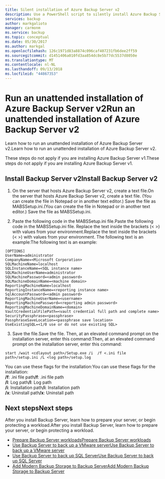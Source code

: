 ```yaml
---
title: Silent installation of Azure Backup Server v2
description: Use a PowerShell script to silently install Azure Backup Server v2. This kind of installation is also called an unattended installation.
services: backup
author: markgalioto
manager: carmonm
ms.service: backup
ms.topic: conceptual
ms.date: 05/30/2017
ms.author: markgal
ms.openlocfilehash: 126c1971d83a8874c096caf407231fb6dee2ff59
ms.sourcegitcommit: d1451406a010fd3aa854dc8e5b77dc5537d8050e
ms.translationtype: MT
ms.contentlocale: nl-NL
ms.lasthandoff: 09/13/2018
ms.locfileid: "44867353"
---
```

# <a name="run-an-unattended-installation-of-azure-backup-server-v2"></a><span data-ttu-id="62c43-104">Run an unattended installation of Azure Backup Server v2</span><span class="sxs-lookup"><span data-stu-id="62c43-104">Run an unattended installation of Azure Backup Server v2</span></span>

<span data-ttu-id="62c43-105">Learn how to run an unattended installation of Azure Backup Server v2.</span><span class="sxs-lookup"><span data-stu-id="62c43-105">Learn how to run an unattended installation of Azure Backup Server v2.</span></span> 

<span data-ttu-id="62c43-106">These steps do not apply if you are installing Azure Backup Server v1.</span><span class="sxs-lookup"><span data-stu-id="62c43-106">These steps do not apply if you are installing Azure Backup Server v1.</span></span>

## <a name="install-backup-server-v2"></a><span data-ttu-id="62c43-107">Install Backup Server v2</span><span class="sxs-lookup"><span data-stu-id="62c43-107">Install Backup Server v2</span></span>

1. <span data-ttu-id="62c43-108">On the server that hosts Azure Backup Server v2, create a text file.</span><span class="sxs-lookup"><span data-stu-id="62c43-108">On the server that hosts Azure Backup Server v2, create a text file.</span></span> <span data-ttu-id="62c43-109">(You can create the file in Notepad or in another text editor.) Save the file as MABSSetup.ini.</span><span class="sxs-lookup"><span data-stu-id="62c43-109">(You can create the file in Notepad or in another text editor.) Save the file as MABSSetup.ini.</span></span> 

2. <span data-ttu-id="62c43-110">Paste the following code in the MABSSetup.ini file.</span><span class="sxs-lookup"><span data-stu-id="62c43-110">Paste the following code in the MABSSetup.ini file.</span></span> <span data-ttu-id="62c43-111">Replace the text inside the brackets (\< \>) with values from your environment.</span><span class="sxs-lookup"><span data-stu-id="62c43-111">Replace the text inside the brackets (\< \>) with values from your environment.</span></span> <span data-ttu-id="62c43-112">The following text is an example:</span><span class="sxs-lookup"><span data-stu-id="62c43-112">The following text is an example:</span></span>

  ```
  [OPTIONS]
  UserName=administrator
  CompanyName=<Microsoft Corporation>
  SQLMachineName=localhost
  SQLInstanceName=<SQL instance name>
  SQLMachineUserName=administrator
  SQLMachinePassword=<admin password>
  SQLMachineDomainName=<machine domain>
  ReportingMachineName=localhost
  ReportingInstanceName=<reporting instance name>
  SqlAccountPassword=<admin password>
  ReportingMachineUserName=<username>
  ReportingMachinePassword=<reporting admin password>
  ReportingMachineDomainName=<domain>
  VaultCredentialFilePath=<vault credential full path and complete name>
  SecurityPassphrase=<passphrase>
  PassphraseSaveLocation=<passphrase save location>
  UseExistingSQL=<1/0 use or do not use existing SQL>
  ```

3. <span data-ttu-id="62c43-113">Save the file.</span><span class="sxs-lookup"><span data-stu-id="62c43-113">Save the file.</span></span> <span data-ttu-id="62c43-114">Then, at an elevated command prompt on the installation server, enter this command:</span><span class="sxs-lookup"><span data-stu-id="62c43-114">Then, at an elevated command prompt on the installation server, enter this command:</span></span>

  ```
  start /wait <cdlayout path>/Setup.exe /i  /f <.ini file path>/setup.ini /L <log path>/setup.log
  ```

<span data-ttu-id="62c43-115">You can use these flags for the installation:</span><span class="sxs-lookup"><span data-stu-id="62c43-115">You can use these flags for the installation:</span></span></br>
<span data-ttu-id="62c43-116">**/f**: .ini file path</span><span class="sxs-lookup"><span data-stu-id="62c43-116">**/f**: .ini file path</span></span></br>
<span data-ttu-id="62c43-117">**/l**: Log path</span><span class="sxs-lookup"><span data-stu-id="62c43-117">**/l**: Log path</span></span></br>
<span data-ttu-id="62c43-118">**/i**: Installation path</span><span class="sxs-lookup"><span data-stu-id="62c43-118">**/i**: Installation path</span></span></br>
<span data-ttu-id="62c43-119">**/x**: Uninstall path</span><span class="sxs-lookup"><span data-stu-id="62c43-119">**/x**: Uninstall path</span></span></br>

## <a name="next-steps"></a><span data-ttu-id="62c43-120">Next steps</span><span class="sxs-lookup"><span data-stu-id="62c43-120">Next steps</span></span>
<span data-ttu-id="62c43-121">After you install Backup Server, learn how to prepare your server, or begin protecting a workload.</span><span class="sxs-lookup"><span data-stu-id="62c43-121">After you install Backup Server, learn how to prepare your server, or begin protecting a workload.</span></span>

- [<span data-ttu-id="62c43-122">Prepare Backup Server workloads</span><span class="sxs-lookup"><span data-stu-id="62c43-122">Prepare Backup Server workloads</span></span>](backup-azure-microsoft-azure-backup.md)
- [<span data-ttu-id="62c43-123">Use Backup Server to back up a VMware server</span><span class="sxs-lookup"><span data-stu-id="62c43-123">Use Backup Server to back up a VMware server</span></span>](backup-azure-backup-server-vmware.md)
- [<span data-ttu-id="62c43-124">Use Backup Server to back up SQL Server</span><span class="sxs-lookup"><span data-stu-id="62c43-124">Use Backup Server to back up SQL Server</span></span>](backup-azure-sql-mabs.md)
- [<span data-ttu-id="62c43-125">Add Modern Backup Storage to Backup Server</span><span class="sxs-lookup"><span data-stu-id="62c43-125">Add Modern Backup Storage to Backup Server</span></span>](backup-mabs-add-storage.md)
